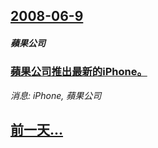 ## [2008-06-9](/news/2008/06/9/index.md)

##### 蘋果公司
### [蘋果公司推出最新的iPhone。](/news/2008/06/9/蘋果公司推出最新的iPhone.md)
_消息: iPhone, 蘋果公司_

## [前一天...](/news/2008/06/8/index.md)

